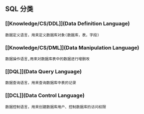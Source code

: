 ## SQL 分类

### [[Knowledge/CS/DDL]](Data Definition Language)

	数据定义语言，用来定义数据库对象(数据库，表，字段)

### [[Knowledge/CS/DML]](Data Manipulation Language)

	数据操作语言,用来对数据库表中的数据进行增删改

### [[DQL]](Data Query Language)

	数据查询语言，用来查询数据库中表的记录

### [[DCL]](Data Control Language)

	数据控制语言，用来创建数据库用户、控制数据库的访问权限

